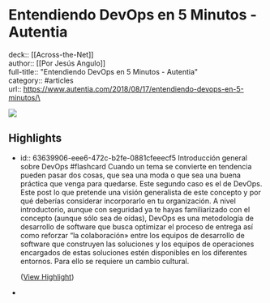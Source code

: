 # Entendiendo DevOps en 5 Minutos - Autentia

deck:: [[Across-the-Net]]\
author:: [[Por Jesús Angulo]]\
full-title:: "Entendiendo DevOps en 5 Minutos - Autentia"\
category:: #articles\
url:: https://www.autentia.com/2018/08/17/entendiendo-devops-en-5-minutos/\

![](https://readwise-assets.s3.amazonaws.com/static/images/article1.be68295a7e40.png)
## Highlights
- id:: 63639906-eee6-472c-b2fe-0881cfeeecf5
   Introducción general sobre DevOps #flashcard 
    Cuando un tema se convierte en tendencia pueden pasar dos cosas, que sea una moda o que sea una buena práctica que venga para quedarse. Este segundo caso es el de DevOps. Este post lo que pretende una visión generalista de este concepto y por qué deberías considerar incorporarlo en tu organización.
     A nivel introductorio, aunque con seguridad ya te hayas familiarizado con el concepto (aunque sólo sea de oídas), DevOps es una metodología de desarrollo de software que busca optimizar el proceso de entrega así como reforzar “la colaboración» entre los equipos de desarrollo de software que construyen las soluciones y los equipos de operaciones encargados de estas soluciones estén disponibles en los diferentes entornos. Para ello se requiere un cambio cultural.
  
    ([View Highlight](https://instapaper.com/read/1436146495/17176479))
-